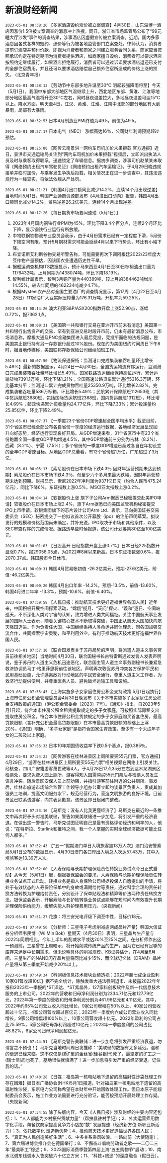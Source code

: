 # 新浪财经新闻
`2023-05-01 08:38:20` 【多家酒店毁约涨价被立案调查】4月30日，山东淄博一酒店因涨价1.5倍被立案调查的消息冲上热搜。同日，浙江省市场监管局公布了“99元睡大厅沙发”事件的调查结果，涉事酒店因虚假宣传被立案调查。近期，国内多家酒店因各式各样的毁约、涨价等行为被各地监管部门立案查处。律师认为，消费者提前订酒店并预付价款，即视为消费者和商家之间建立服务合同关系，商家应当按照承诺约定在特定期间为消费者提供酒店，如商家擅自毁约，消费者可以要求酒店按照约定继续履行，如果酒店拒绝履行，消费者可以通过诉讼要求酒店退还已支付的全部住宿费用，并且还可以要求酒店赔偿自己额外住宿所造成的价格上涨的损失。 (北京青年报)

`2023-05-01 08:38:13` 【劳动节中东部多地升温至30℃ 明起较强降雨将至】今天（5月1日），我国中东部大部地区气温继续上升，西北地区东部、黄淮、江淮等地部分地区最高气温将升至30℃左右，同时昼夜温差拉大，多地昼夜温差可达15℃以上。降水方面，明天至4日，江汉、黄淮、江淮、江南中北部的部分地区有大到暴雨，局部有大暴雨。

`2023-05-01 08:32:53` 日本4月制造业PMI终值为49.5，前值为49.5。

`2023-05-01 08:27:17`   日本电气（NEC）   涨幅高达16%，公司财年利润预期超过预估。

`2023-05-01 08:25:00` 【网传云南景洪一网约车司机加价未果拒载 官方通报】近日，景洪市交通运输局关注到“网约车司机加价未果拒载”视频后，立即派出执法人员及时与乘客取得联系，迅速锁定了车辆信息。据初步调查，涉事司机赵某某未取得《网络预约出租汽车驾驶员证》《网络预约出租汽车运输证》，于4月29日晚违规接单并临时加价，与乘客发生争执后拒载，相关情况正在进一步调查中，其违法违规行为一经查实，将依法依规从严处罚。

`2023-05-01 08:21:21` 【韩国4月出口额同比减少14.2%，连续14个月出现逆差】当地时间5月1日，韩国产业通商资源部发布《4月进出口动向》报告，韩国4月出口额同比减少14.2%，贸易逆差26.2亿美元，连续14个月出现逆差。

`2023-05-01 08:17:26` 【每日期货市场要闻速递（5月1日）】
1. 2023年4月国内钢铁行业PMI为45%，环比下降3.4个百分点，连续2个月环比下降，显示钢铁行业运行有所放缓。
2. 中物联钢铁物流专业委员会表示，由于4月份需求已经有一定程度下滑，5月份下降空间有限，预计5月钢材需求可能会延续4月以来下行势头，环比有小幅下降。
3. 布宜诺斯艾利斯谷物交易所警告称，可能需要再次下调阿根廷2022/23年度大豆作物产量预估，因该国农业遭遇历史性干旱。
4. 据船运调查机构ITS数据显示，预计马来西亚4月1日至30日棕榈油出口量为1176432吨，上月同期为1438074吨，环比下降18.19%。
5. 智利统计局表示，智利3月铜产量为440389吨，较上月的384462吨增加14.55%，较去年同期的462234吨减少4.7%。
6. 根据Mysteel农产品对全国主要油厂的调查情况显示，第17周（4月22日至4月28日）111家油厂大豆实际压榨量为176.31万吨，开机率为59.25%。

`2023-05-01 08:14:26` 澳大利亚S&P/ASX200指数开盘上涨52.90点，涨幅0.72%，报7362.1点。

`2023-05-01 08:09:31` 【美国第一共和银行交易在亚洲开市前未有消息】美国第一共和银行出售资产的交易，罕有到亚洲交易时段开市前，仍未有最新消息公布，市场消息称，摩根大通及PNC金融集团进入最后竞投，竞投所面临的法规问题，是美国禁止银行持有另一存款银行超过10%股份。现在约为美国纽约时间周日下午8时，据当地传媒称，美国联邦存款保险公司继续加班工作。

`2023-05-01 08:07:50` 【物流保通保畅：监测港口完成集装箱吞吐量环比增长5.49%】最新的数据显示，4月24日—4月30日，全国货运物流有序运行，监测港口完成集装箱吞吐量环比增长5.49%。国家铁路货运继续保持高位运行，累计运输货物7391.1万吨，环比下降1.21%；全国高速公路货车累计通行5316.3万辆，环比基本持平；监测港口累计完成货物吞吐量25350.9万吨，环比增长2.82%，完成集装箱吞吐量586万标箱，环比增长5.49%；民航累计保障航班112653班（其中货运航班3680班，包括国际货运航班2368班，国内货运航班1312班），环比增长4.69%；邮政快递累计揽收量约24.77亿件，环比下降7.33%；累计投递量约25.85亿件，环比下降2.49%。

`2023-05-01 08:07:37` 【一季度23个省份GDP增速超全国平均水平】截至目前，31个省区市已经全部公布各自省份一季度的经济运行数据，各地经济发展呈现回升向好态势，经济运行实现良好开局。从GDP增速来看，31个省区市中有23个省份跑赢全国一季度GDP平均增速4.5%，其中GDP增速前三分别为吉林（8.2%）、西藏（8.2%）、宁夏（7.5%）；多个省份的一季度GDP增速已超过各自在年初设立的全年GDP增速目标。从地区GDP总量看，有12个省份超1万亿，广东超过了3万亿。

`2023-05-01 08:05:13` 【索尼股价在日本市场下跌4.3％ 因财年运营预期未达到预期】索尼股价在日本市场下跌4.3％，创至少六个多月来最大跌幅，因财年运营预期未达到预期。财报显示，索尼2022年净利润为9371亿日元（约合人民币475.24亿元），同比下降6%。东证指数上涨0.5%，MSCI亚太指数上涨0.2%。

`2023-05-01 08:04:14` 【软银股价上涨 旗下子公司Arm据悉已秘密提交赴美IPO申请】软银股价在日本市场上涨2.4%，旗下Arm据悉已向美国监管机构秘密提交IPO上市申请。软银集团旗下的芯片设计公司Arm Ltd．表示，已向美国证券交易委员会（SEC）秘密提交了一份拟议首次公开募股（ipo）的注册声明草案。拟议发行的规模和价格范围尚未确定，并补充说，IPO取决于市场和其他条件，以及SEC审查程序的完成情况。据路透早些时候报道，该公司计划筹集80亿至100亿美元。

`2023-05-01 08:01:03` 【日股高开 日经指数开盘上涨0.7%】日本日经225指数开盘涨0.7%，报29058.05点，为2022年8月以来新高。日本东证指数涨0.6%，报2070.37点。韩国股市今日休市。

`2023-05-01 08:00:31` 韩国4月贸易帐初值 -26.2亿美元，预期-27.6亿美元，前值-46.2亿美元。

`2023-05-01 08:00:20` 韩国4月出口年率 -14.2%，预期-13.5%，前值-13.60%。韩国4月进口年率 -13.3%，预期-10.6%，前值-6.40%。

`2023-05-01 07:59:58` 【人民日报：推动航天技术更好造福世界各国人民】近年来，中国积极开展空间探索活动，“嫦娥”揽月、“天问”探火、“羲和”逐日、空间站巡天，不断深化人类对宇宙的认知，致力增进人类共同福祉。关注中国航天事业发展的国际人士表示，随着关键核心技术不断取得突破，中国正从航天大国加快向航天强国迈进。作为负责任大国，中国继续秉持人类命运共同体理念，同各国加强交流合作，共同探索宇宙奥秘，和平利用外空，有利于推动航天技术更好造福世界各国人民。

`2023-05-01 07:57:10` 【联合国发表关于苏丹局势的声明，将派遣人道主义事务官员前往相关地区】当地时间4月30日，联合国秘书长古特雷斯通过发言人发表声明说，鉴于苏丹的人道主义危机迅速恶化，联合国主管人道主义事务副秘书长兼紧急救济协调员马丁·格里菲思将前往该地区。声明再次敦促苏丹冲突各方保护平民和民用基础设施，允许逃离敌对行动地区的平民安全通行，尊重人道主义工作者，为救济行动提供便利，并尊重医务人员、避免破坏运输工具和设施。

`2023-05-01 07:55:43` 【上海实施多子女家庭住房公积金支持政策 5月1日起执行】上海市住房公积金管理委员会4月30日晚发布《关于本市实施多子女家庭住房公积金支持政策的通知》（沪公积金管委会〔2023〕7号）。《通知》指出，自2023年5月1日起，符合本市住房公积金租赁提取规定的多子女家庭，可按照实际房租支出提取住房公积金。符合本市住房公积金贷款规定的多子女家庭购买首套住房，最高贷款限额（含补充公积金最高贷款限额）在本市最高贷款限额的基础上上浮20%。《通知》明确，“多子女家庭”是指符合国家生育政策，至少有一个未成年子女的二孩及以上家庭。

`2023-05-01 07:55:33` 日本10年期国债收益率下跌0.5个基点，报0.385％。

`2023-05-01 07:54:23` 【网传游客在桂林进景区上厕所要买55元门票，官方通报】4月29日，“游客在桂林进景区上厕所要买55元门票”相关视频在网络上引发关注。经核查，四川广安籍游客萧世政等4人，于4月28日17点35分左右到达木龙湖景区检票处，要求免费入园上厕所，游客得知入园需购买55元门票后与检票人员发生语言冲突。随后景区安保人员上前劝阻，并指引游客前往附近的公共厕所。事发后，桂林市旅游市场综合监管工作领导小组办公室立即约谈景区负责人，责成其加强员工培训，提高文明服务水平，规范经营行为，营造文明旅游的良好环境。目前景区已联系该游客，向其表达歉意。该景区即日起闭门整改。

`2023-05-01 07:53:16` 【马斯克：没有人比我更懂经济了】马斯克在最近的一条推文中再次将矛头对准美联储，警告如果美联储进一步加息，将引发严重的经济衰退。在做出这一警告时，马斯克试图证明自己是最有资格评论经济和利率的人，他说：“在特斯拉、Starlink和推特之间，我一个人掌握的实时全球经济数据可能比任何人都多。”

`2023-05-01 07:52:43` 【“五一”假期澳门单日入境旅客逾13万人次】澳门治安警察局5月1日公布的数据显示，4月30日澳门各口岸出入境总人次达57.43万，其中入境旅客达13.39万人次。

`2023-05-01 07:52:00` 【人寿保险与长期护理保险责任转换业务试点今日正式启动】从今天（5月1日）起，根据银保监会的要求，人寿保险与长期护理保险责任转换业务试点正式启动。转换业务是指人身保险公司根据投保人自愿提出的申请，将处于有效状态的人寿保险保单中的身故或满期给付等责任，通过科学合理的责任转换方法转换为护理给付责任，分别设计了保单贴现法和精算等价法两种责任转换方法。银保监会表示，开展寿险与长护险转换业务试点能够在短时间内有效提升长期护理保险供给能力，缓解失能人群护理费用压力。（央视新闻）

`2023-05-01 07:51:27` 花旗：将三安光电评级下调至中性，目标价18元。

`2023-05-01 07:49:56` 【分析师：三星电子考虑削减逾两成晶片产量】韩国大信证券分析师韦民博（Wi Min Bok）星期天（4月30日）表明，三星晶片生产量与2022年同期相比，今年上半年的削减水平或达20%至25%之间。在分析师作出这一预测前，三星曾在上周暗示，将开始削减传统产品的生产，因为它已经有足够的库存来满足中长期需求，但未说明具体的削减规模。KB证券估计，在4月至6月间，三星生产的NAND闪存晶片量将同比减少15%，而全球记忆体（DRAM）晶片产量将从第三季度开始减少20%以上。

`2023-05-01 07:49:34` 【科创板信息技术板块业绩透视：2022年超七成企业盈利 10家Q1营收超10亿】据不完全统计，除触发重大违法强制退市、未披露2022年年报和2023年一季报的*ST泽达、*ST紫晶外，127家科创板软件及新一代信息技术服务的上市公司，2022年的营收和归母净利润分别为2334.71亿元和127.79亿元，2023年第一季度的营收和归母净利润分别为461.96亿元和4.11亿元。其中，2022年约65%公司营业收入同比增长，9家公司增幅在50%以上，40家公司营收超过十亿元，4家公司营收超过百亿元；2023年一季度约六成公司营业收入同比增长，9家公司增幅超100%以上，10家公司营收超十亿元。2022年盈利的公司占比75.59%，5家公司归母净利润超过10亿元；2023年一季度盈利的公司占比48.82%，8家公司归母净利润超亿元。

`2023-05-01 07:44:51` 【马斯克警告美联储：进一步加息将引发严重经济衰退，勿谓言之不预也！】马斯克当地时间周日发推称：“美联储的数据有太多延迟。温和的衰退已经来临。这不仅仅是煤矿里的金丝雀(硅谷银行)死了，最坚定的矿工之一(瑞士信贷)也死了，墓地很快就填满了！进一步加息将引发严重的经济衰退。记住我的话。”

`2023-05-01 07:40:28` 【日媒：福岛第一核电站地下遗留的高辐射性沙袋处理工作存在困难】据日本广播协会(NHK)5月1日报道，针对福岛第一核电站地下遗留的高辐射性沙袋，东京电力公司称希望在本财年中开始回收处理工作。但日本原子能规制委员会表示，施工作业方法需要进行充分验证，能否按预期开展处理工作存疑。（央视新闻）

`2023-05-01 07:34:55` 除了头版内容，今天《人民日报》涉及财经的主要内容还包括：1、“人人都能为乡村振兴贡献力量”（帮扶县驻村手记）；2、外卖运营师用数字化手段，帮餐饮商家提高竞争力小店加“数” 发展提速（经济新方位·新职业新活力）；3、依托数字化 塑造新优势；4、推动航天技术更好造福世界各国人民；5、“真正为人民创造美好生活”；6、中多关系乘风破浪、一路向前（大使随笔）；7、第六届进博会推介会在德国举行；8、不懈奋斗唱响劳动者之歌——二〇二三年“最美职工”综述；9、2023国际消费季暨第四届上海“五五购物节”启动；10、南水北调东线调水入鲁突破六十亿立方米；11、“科技+旅途”的深度融合（假日云）。

